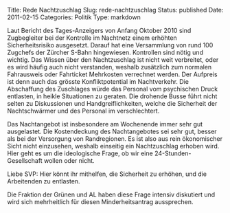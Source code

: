 Title: Rede Nachtzuschlag
Slug: rede-nachtzuschlag
Status: published
Date: 2011-02-15
Categories: Politik
Type: markdown

Laut Bericht des Tages-Anzeigers von Anfang Oktober 2010 sind Zugbegleiter bei der Kontrolle im Nachtnetz einem erhöhten Sicherheitsrisiko ausgesetzt. Darauf hat eine Versammlung von rund 100 Zugchefs der Zürcher S-Bahn hingewiesen. Kontrollen sind nötig und wichtig. Das Wissen über den Nachtzuschlag ist nicht weit verbreitet, oder es wird häufig auch nicht verstanden, weshalb zusätzlich zum normalen Fahrausweis oder Fahrticket Mehrkosten verrechnet werden. Der Aufpreis ist denn auch das grösste Konfliktpotential im Nachtverkehr. Die Abschaffung des Zuschlages würde das Personal vom psychischen Druck entlasten, in heikle Situationen zu geraten. Die drohende Busse führt nicht selten zu Diskussionen und Handgreiflichkeiten, welche die Sicherheit der Nachtschwärmer und des Personal im verschlechtert.

Das Nachtangebot ist insbesondere am Wochenende immer sehr gut ausgelastet. Die Kostendeckung des Nachtangebotes sei sehr gut, besser als bei der Versorgung von Randregionen. Es ist also aus rein ökonomischer Sicht nicht einzusehen, weshalb einseitig ein Nachtzuschlag erhoben wird. Hier geht es um die ideologische Frage, ob wir eine 24-Stunden-Gesellschaft wollen oder nicht.

Liebe SVP: Hier könnt ihr mithelfen, die Sicherheit zu erhöhen, und die Arbeitenden zu entlasten.

Die Fraktion der Grünen und AL haben diese Frage intensiv diskutiert und wird sich mehrheitlich für diesen Minderheitsantrag aussprechen.
